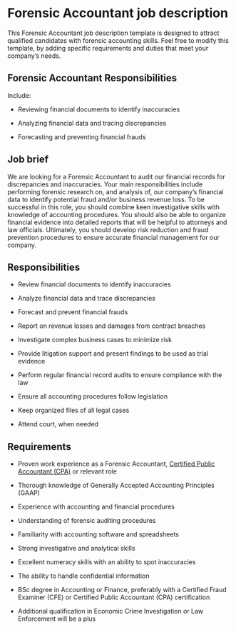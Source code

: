 # Forensic Accountant job description
This Forensic Accountant job description template is designed to attract qualified candidates with forensic accounting skills. Feel free to modify this template, by adding specific requirements and duties that meet your company’s needs.


## Forensic Accountant Responsibilities

Include:

* Reviewing financial documents to identify inaccuracies

* Analyzing financial data and tracing discrepancies

* Forecasting and preventing financial frauds


## Job brief

We are looking for a Forensic Accountant to audit our financial records for discrepancies and inaccuracies.
Your main responsibilities include performing forensic research on, and analysis of, our company’s financial data to identify potential fraud and/or business revenue loss. To be successful in this role, you should combine keen investigative skills with knowledge of accounting procedures. You should also be able to organize financial evidence into detailed reports that will be helpful to attorneys and law officials.
Ultimately, you should develop risk reduction and fraud prevention procedures to ensure accurate financial management for our company.


## Responsibilities

* Review financial documents to identify inaccuracies

* Analyze financial data and trace discrepancies

* Forecast and prevent financial frauds

* Report on revenue losses and damages from contract breaches

* Investigate complex business cases to minimize risk

* Provide litigation support and present findings to be used as trial evidence

* Perform regular financial record audits to ensure compliance with the law

* Ensure all accounting procedures follow legislation

* Keep organized files of all legal cases

* Attend court, when needed


## Requirements

* Proven work experience as a Forensic Accountant, <a href="https://resources.workable.com/certified-public-accountant-cpa-job-description" target="_blank">Certified Public Accountant (CPA)</a> or relevant role

* Thorough knowledge of Generally Accepted Accounting Principles (GAAP)

* Experience with accounting and financial procedures

* Understanding of forensic auditing procedures

* Familiarity with accounting software and spreadsheets

* Strong investigative and analytical skills

* Excellent numeracy skills with an ability to spot inaccuracies

* The ability to handle confidential information

* BSc degree in Accounting or Finance, preferably with a Certified Fraud Examiner (CFE) or Certified Public Accountant (CPA) certification

* Additional qualification in Economic Crime Investigation or Law Enforcement will be a plus
